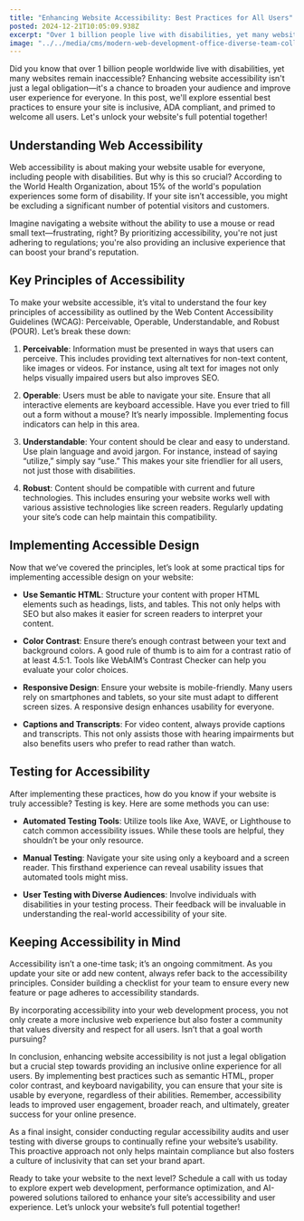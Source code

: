```yaml
---
title: "Enhancing Website Accessibility: Best Practices for All Users"
posted: 2024-12-21T10:05:09.938Z
excerpt: "Over 1 billion people live with disabilities, yet many websites exclude them. Elevate your site’s accessibility—it's not just a choice; it’s a necessity for a truly inclusive web!"
image: "../../media/cms/modern-web-development-office-diverse-team-collaboration-accessibility.png"
---
```


Did you know that over 1 billion people worldwide live with disabilities, yet many websites remain inaccessible? Enhancing website accessibility isn't just a legal obligation—it's a chance to broaden your audience and improve user experience for everyone. In this post, we'll explore essential best practices to ensure your site is inclusive, ADA compliant, and primed to welcome all users. Let's unlock your website's full potential together!

## Understanding Web Accessibility

Web accessibility is about making your website usable for everyone, including people with disabilities. But why is this so crucial? According to the World Health Organization, about 15% of the world's population experiences some form of disability. If your site isn’t accessible, you might be excluding a significant number of potential visitors and customers.

Imagine navigating a website without the ability to use a mouse or read small text—frustrating, right? By prioritizing accessibility, you're not just adhering to regulations; you're also providing an inclusive experience that can boost your brand's reputation.

## Key Principles of Accessibility

To make your website accessible, it’s vital to understand the four key principles of accessibility as outlined by the Web Content Accessibility Guidelines (WCAG): Perceivable, Operable, Understandable, and Robust (POUR). Let’s break these down:

1. **Perceivable**: Information must be presented in ways that users can perceive. This includes providing text alternatives for non-text content, like images or videos. For instance, using alt text for images not only helps visually impaired users but also improves SEO.

2. **Operable**: Users must be able to navigate your site. Ensure that all interactive elements are keyboard accessible. Have you ever tried to fill out a form without a mouse? It’s nearly impossible. Implementing focus indicators can help in this area.

3. **Understandable**: Your content should be clear and easy to understand. Use plain language and avoid jargon. For instance, instead of saying “utilize,” simply say “use.” This makes your site friendlier for all users, not just those with disabilities.

4. **Robust**: Content should be compatible with current and future technologies. This includes ensuring your website works well with various assistive technologies like screen readers. Regularly updating your site’s code can help maintain this compatibility.

## Implementing Accessible Design

Now that we’ve covered the principles, let’s look at some practical tips for implementing accessible design on your website:

- **Use Semantic HTML**: Structure your content with proper HTML elements such as headings, lists, and tables. This not only helps with SEO but also makes it easier for screen readers to interpret your content.

- **Color Contrast**: Ensure there’s enough contrast between your text and background colors. A good rule of thumb is to aim for a contrast ratio of at least 4.5:1. Tools like WebAIM’s Contrast Checker can help you evaluate your color choices.

- **Responsive Design**: Ensure your website is mobile-friendly. Many users rely on smartphones and tablets, so your site must adapt to different screen sizes. A responsive design enhances usability for everyone.

- **Captions and Transcripts**: For video content, always provide captions and transcripts. This not only assists those with hearing impairments but also benefits users who prefer to read rather than watch.

## Testing for Accessibility

After implementing these practices, how do you know if your website is truly accessible? Testing is key. Here are some methods you can use:

- **Automated Testing Tools**: Utilize tools like Axe, WAVE, or Lighthouse to catch common accessibility issues. While these tools are helpful, they shouldn’t be your only resource.

- **Manual Testing**: Navigate your site using only a keyboard and a screen reader. This firsthand experience can reveal usability issues that automated tools might miss.

- **User Testing with Diverse Audiences**: Involve individuals with disabilities in your testing process. Their feedback will be invaluable in understanding the real-world accessibility of your site.

## Keeping Accessibility in Mind

Accessibility isn’t a one-time task; it’s an ongoing commitment. As you update your site or add new content, always refer back to the accessibility principles. Consider building a checklist for your team to ensure every new feature or page adheres to accessibility standards.

By incorporating accessibility into your web development process, you not only create a more inclusive web experience but also foster a community that values diversity and respect for all users. Isn’t that a goal worth pursuing?

In conclusion, enhancing website accessibility is not just a legal obligation but a crucial step towards providing an inclusive online experience for all users. By implementing best practices such as semantic HTML, proper color contrast, and keyboard navigability, you can ensure that your site is usable by everyone, regardless of their abilities. Remember, accessibility leads to improved user engagement, broader reach, and ultimately, greater success for your online presence.

As a final insight, consider conducting regular accessibility audits and user testing with diverse groups to continually refine your website’s usability. This proactive approach not only helps maintain compliance but also fosters a culture of inclusivity that can set your brand apart.

Ready to take your website to the next level? Schedule a call with us today to explore expert web development, performance optimization, and AI-powered solutions tailored to enhance your site’s accessibility and user experience. Let’s unlock your website’s full potential together!